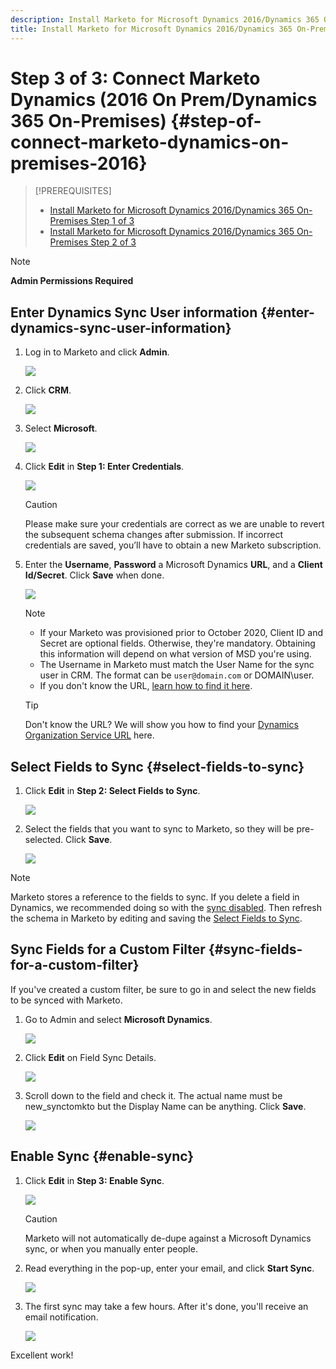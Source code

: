 ```yaml
---
description: Install Marketo for Microsoft Dynamics 2016/Dynamics 365 On-Premises Step 3 of 3 - Marketo Docs - Product Documentation
title: Install Marketo for Microsoft Dynamics 2016/Dynamics 365 On-Premises Step 3 of 3
---
```

# Step 3 of 3: Connect Marketo Dynamics (2016 On Prem/Dynamics 365 On-Premises) {#step-of-connect-marketo-dynamics-on-premises-2016}

>[!PREREQUISITES]
>
>* [Install Marketo for Microsoft Dynamics 2016/Dynamics 365 On-Premises Step 1 of 3](/help/marketo/product-docs/crm-sync/microsoft-dynamics-sync/sync-setup/microsoft-dynamics-2016-dynamics-365-on-premises/step-1-of-3-install.md)
>* [Install Marketo for Microsoft Dynamics 2016/Dynamics 365 On-Premises Step 2 of 3](/help/marketo/product-docs/crm-sync/microsoft-dynamics-sync/sync-setup/microsoft-dynamics-2016-dynamics-365-on-premises/step-2-of-3-set-up.md)

>[!NOTE]
>
>**Admin Permissions Required**

## Enter Dynamics Sync User information {#enter-dynamics-sync-user-information}

1. Log in to Marketo and click **Admin**.

   ![](assets/login-admin.png)

1. Click **CRM**.

   ![](assets/image2015-3-16-9-47-34.png)

1. Select **Microsoft**.

   ![](assets/image2015-3-16-9-50-6.png)

1. Click **Edit** in **Step 1: Enter Credentials**.

   ![](assets/image2015-3-16-9-48-43.png)

   >[!CAUTION]
   >
   >Please make sure your credentials are correct as we are unable to revert the subsequent schema changes after submission. If incorrect credentials are saved, you’ll have to obtain a new Marketo subscription.

1. Enter the **Username**, **Password** a Microsoft Dynamics **URL**, and a **Client Id/Secret**. Click **Save** when done.

   ![](assets/step-3-of-3-5.png)

   >[!NOTE]
   >
   >* If your Marketo was provisioned prior to October 2020, Client ID and Secret are optional fields. Otherwise, they're mandatory. Obtaining this information will depend on what version of MSD you're using.
   >* The Username in Marketo must match the User Name for the sync user in CRM. The format can be `user@domain.com` or DOMAIN\user.
   >* If you don't know the URL, [learn how to find it here](/help/marketo/product-docs/crm-sync/microsoft-dynamics-sync/sync-setup/view-the-organization-service-url.md).

   >[!TIP]
   >
   >Don't know the URL? We will show you how to find your [Dynamics Organization Service URL](/help/marketo/product-docs/crm-sync/microsoft-dynamics-sync/sync-setup/view-the-organization-service-url.md) here.

## Select Fields to Sync {#select-fields-to-sync}

1. Click **Edit** in **Step 2: Select Fields to Sync**.

   ![](assets/image2015-3-16-9-51-28.png)

1. Select the fields that you want to sync to Marketo, so they will be pre-selected. Click **Save**.

   ![](assets/image2016-8-25-15-3a14-3a28.png)

>[!NOTE]
>
>Marketo stores a reference to the fields to sync. If you delete a field in Dynamics, we recommended doing so with the [sync disabled](/help/marketo/product-docs/crm-sync/salesforce-sync/enable-disable-the-salesforce-sync.md). Then refresh the schema in Marketo by editing and saving the [Select Fields to Sync](/help/marketo/product-docs/crm-sync/microsoft-dynamics-sync/microsoft-dynamics-sync-details/microsoft-dynamics-sync-field-sync/editing-fields-to-sync-before-deleting-them-in-dynamics.md).

## Sync Fields for a Custom Filter {#sync-fields-for-a-custom-filter}

If you've created a custom filter, be sure to go in and select the new fields to be synced with Marketo.

1. Go to Admin and select **Microsoft Dynamics**.

   ![](assets/image2015-10-9-9-3a50-3a9.png)

1. Click **Edit** on Field Sync Details.

   ![](assets/image2015-10-9-9-3a52-3a23.png)

1. Scroll down to the field and check it. The actual name must be new_synctomkto but the Display Name can be anything. Click **Save**.

   ![](assets/image2016-8-25-15-3a15-3a35.png)

## Enable Sync {#enable-sync}

1. Click **Edit** in **Step 3: Enable Sync**.

   ![](assets/image2015-3-16-9-52-2.png)

   >[!CAUTION]
   >
   >Marketo will not automatically de-dupe against a Microsoft Dynamics sync, or when you manually enter people.

1. Read everything in the pop-up, enter your email, and click **Start Sync**.

   ![](assets/image2015-3-30-14-3a23-3a13.png)

1. The first sync may take a few hours. After it's done, you'll receive an email notification.

   ![](assets/image2015-3-16-9-59-51.png)

Excellent work!
